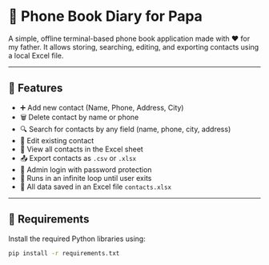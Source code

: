 # 📒 Phone Book Diary for Papa

A simple, offline terminal-based phone book application made with ❤️ for my father. It allows storing, searching, editing, and exporting contacts using a local Excel file.

---

## 🚀 Features

- ➕ Add new contact (Name, Phone, Address, City)
- 🗑️ Delete contact by name or phone
- 🔍 Search for contacts by any field (name, phone, city, address)
- 📝 Edit existing contact
- 📘 View all contacts in the Excel sheet
- 📤 Export contacts as `.csv` or `.xlsx`
- 🔐 Admin login with password protection
- 🔁 Runs in an infinite loop until user exits
- 📂 All data saved in an Excel file `contacts.xlsx`

---

## 📁 Requirements

Install the required Python libraries using:

```bash
pip install -r requirements.txt
